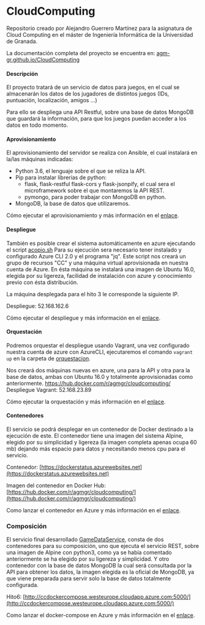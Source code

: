 # CloudComputing

Repositorio creado por Alejandro Guerrero Martínez para la asignatura de Cloud Computing en el máster de Ingeniería Informática de la Universidad de Granada.

La documentación completa del proyecto se encuentra en: [agm-gr.github.io/CloudComputing](https://agm-gr.github.io/CloudComputing/)

#### Descripción

El proyecto tratará de un servicio de datos para juegos, en el cual se almacenarán los datos de los jugadores de distintos juegos (IDs, puntuación, localización, amigos ...)

Para ello se despliega una API Restful, sobre una base de datos MongoDB que guardará la información, para que los juegos puedan acceder a los datos en todo momento.

#### Aprovisionamiento

El aprovisionamiento del servidor se realiza con Ansible, el cual instalará en la/las máquinas indicadas:
* Python 3.6, el lenguaje sobre el que se reliza la API.
* Pip para instalar librerías de python:
  * flask, flask-restful flask-cors y flask-jsonpify, el cual sera el microframework sobre el que montaremos la API REST.
  * pymongo, para poder trabajar con MongoDB en python.
* MongoDB, la base de datos que utilizaremos.

Cómo ejecutar el aprovisionamiento y más información en el [enlace](https://agm-gr.github.io/CloudComputing/Aprovisionamiento).

#### Despliegue

También es posible crear el sistema automáticamente en azure ejecutando el script [acopio.sh](https://github.com/AGM-GR/CloudComputing/blob/master/acopio.sh)
Para su ejecución sera necesario tener instalado y configurado Azure CLI 2.0 y el programa "jq".
Este script nos creará un grupo de recursos "CC" y una máquina virtual aprovisionada en nuestra cuenta de Azure.
En ésta máquina se instalará una imagen de Ubuntu 16.0, elegida por su ligereza, facilidad de instalación con azure y conocimiento previo con ésta distribución.

La máquina desplegada para el hito 3 le corresponde la siguiente IP.

Despliegue: 52.168.162.6

Cómo ejecutar el despliegue y más información en el [enlace](https://agm-gr.github.io/CloudComputing/Despliegue).

#### Orquestación

Podremos orquestar el despliegue usando Vagrant, una vez configurado nuestra cuenta de azure con AzureCLI, ejecutaremos el comando `vagrant up` en la carpeta de [orquestacion](https://github.com/AGM-GR/CloudComputing/tree/master/orquestacion).

Nos creará dos máquinas nuevas en azure, una para la API y otra para la base de datos, ambas con Ubuntu 16.0 y totalmente aprovisionadas como anteriormente.
https://hub.docker.com/r/agmgr/cloudcomputing/
Despliegue Vagrant: 52.168.23.89

Cómo ejecutar la orquestación y más información en el [enlace](https://agm-gr.github.io/CloudComputing/Orquestacion).

#### Contenedores

El servicio se podrá desplegar en un contenedor de Docker destinado a la ejecución de este. El contenedor tiene una imagen del sistema Alpine, elegido por su simplicidad y ligereza (la imagen completa apenas ocupa 60 mb) dejando más espacio para datos y necesitando menos cpu para el servicio.

Contenedor: [https://dockerstatus.azurewebsites.net](https://dockerstatus.azurewebsites.net)

Imagen del contenedor en Docker Hub: [https://hub.docker.com/r/agmgr/cloudcomputing/](https://hub.docker.com/r/agmgr/cloudcomputing/)

Como lanzar el contenedor en Azure y más información en el [enlace](https://agm-gr.github.io/CloudComputing/Contenedores).

### Composición

El servicio final desarrollado [GameDataService](GameDataService/gamedataservice.py), consta de dos contenedores para su composición, uno que ejecuta el servicio REST, sobre una imagen de Alpine con python3, como ya se había comentado anteriormente se ha elegido por su ligereza y simplicidad. Y otro contenedor con la base de datos MongoDB la cual será consultada por la API para obtener los datos, la imagen elegida es la oficial de MongoDB, ya que viene preparada para servir solo la base de datos totalmente configurada.

Hito6: [http://ccdockercompose.westeurope.cloudapp.azure.com:5000/](http://ccdockercompose.westeurope.cloudapp.azure.com:5000/)

Como lanzar el docker-compose en Azure y más información en el [enlace](https://agm-gr.github.io/CloudComputing/Composicion).
